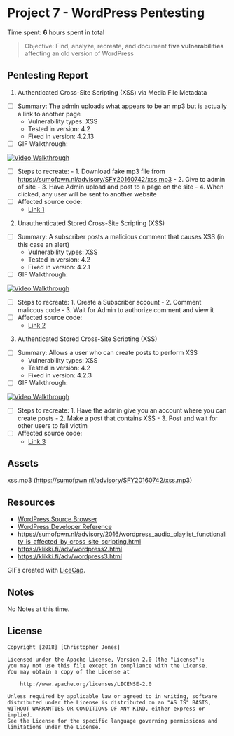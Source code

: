 # Project 7 - WordPress Pentesting

Time spent: **6** hours spent in total

> Objective: Find, analyze, recreate, and document **five vulnerabilities** affecting an old version of WordPress

## Pentesting Report

1. Authenticated Cross-Site Scripting (XSS) via Media File Metadata
  - [ ] Summary: 
                The admin uploads what appears to be an mp3 but is actually a link to another page
    - Vulnerability types: XSS
    - Tested in version: 4.2
    - Fixed in version: 4.2.13
  - [ ] GIF Walkthrough:
  
  <a href="https://i.imgur.com/7eWlxFU.gif"><img src="https://i.imgur.com/7eWlxFU.gif" title='Video Walkthrough' width='' alt='Video Walkthrough' /></a>
  
  - [ ] Steps to recreate: 
                      - 1. Download fake mp3 file from https://sumofpwn.nl/advisory/SFY20160742/xss.mp3
                      - 2. Give to admin of site
                      - 3. Have Admin upload and post to a page on the site
                      - 4. When clicked, any user will be sent to another website
  - [ ] Affected source code:
    - [Link 1](https://core.trac.wordpress.org/browser/branches/4.2/src/wp-admin/includes/media.php)
    
2. Unauthenticated Stored Cross-Site Scripting (XSS)
  - [ ] Summary: A subscriber posts a malicious comment that causes XSS (in this case an alert)
    - Vulnerability types: XSS
    - Tested in version: 4.2
    - Fixed in version: 4.2.1
  - [ ] GIF Walkthrough: 
  
  <a href="https://i.imgur.com/o2aKBTf.gif"><img src="https://i.imgur.com/o2aKBTf.gif" title='Video Walkthrough' width='' alt='Video Walkthrough' /></a>
  
  - [ ] Steps to recreate: 1. Create a Subscriber account - 2. Comment malicous code - 3. Wait for Admin to authorize comment and view it
  - [ ] Affected source code:
    - [Link 2](https://core.trac.wordpress.org/browser/branches/4.2/src/wp-admin/includes/comment.php)
3. Authenticated Stored Cross-Site Scripting (XSS)
  - [ ] Summary: Allows a user who can create posts to perform XSS
    - Vulnerability types: XSS
    - Tested in version: 4.2
    - Fixed in version: 4.2.3
  - [ ] GIF Walkthrough: 
  
  <a href="https://i.imgur.com/OBChIDn.gif"><img src="https://i.imgur.com/OBChIDn.gif" title='Video Walkthrough' width='' alt='Video Walkthrough' /></a>
  
  - [ ] Steps to recreate: 1. Have the admin give you an account where you can create posts - 2. Make a post that contains XSS - 3. Post and wait for other users to fall victim
  - [ ] Affected source code:
    - [Link 3](https://core.trac.wordpress.org/browser/tags/4.2/src/wp-includes/post.php)


## Assets

xss.mp3 (https://sumofpwn.nl/advisory/SFY20160742/xss.mp3)

## Resources

- [WordPress Source Browser](https://core.trac.wordpress.org/browser/)
- [WordPress Developer Reference](https://developer.wordpress.org/reference/)
- https://sumofpwn.nl/advisory/2016/wordpress_audio_playlist_functionality_is_affected_by_cross_site_scripting.html
- https://klikki.fi/adv/wordpress2.html
- https://klikki.fi/adv/wordpress3.html

GIFs created with [LiceCap](http://www.cockos.com/licecap/).

## Notes

No Notes at this time.

## License

    Copyright [2018] [Christopher Jones]

    Licensed under the Apache License, Version 2.0 (the "License");
    you may not use this file except in compliance with the License.
    You may obtain a copy of the License at

        http://www.apache.org/licenses/LICENSE-2.0

    Unless required by applicable law or agreed to in writing, software
    distributed under the License is distributed on an "AS IS" BASIS,
    WITHOUT WARRANTIES OR CONDITIONS OF ANY KIND, either express or implied.
    See the License for the specific language governing permissions and
    limitations under the License.
